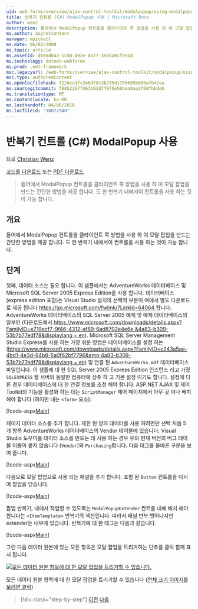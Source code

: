 ```yaml
---
uid: web-forms/overview/ajax-control-toolkit/modalpopup/using-modalpopup-with-a-repeater-control-cs
title: 반복기 컨트롤 (C#) ModalPopup 사용 | Microsoft Docs
author: wenz
description: 들어에서 ModalPopup 컨트롤을 클라이언트 쪽 방법을 사용 하 여 모달 팝업을 만드는 간단한 방법을 제공 합니다. 이 contr.를 사용 하는 것도 가능...
ms.author: aspnetcontent
manager: wpickett
ms.date: 06/02/2008
ms.topic: article
ms.assetid: d686d84a-1c58-492e-8a77-3eb5a0cfe918
ms.technology: dotnet-webforms
ms.prod: .net-framework
msc.legacyurl: /web-forms/overview/ajax-control-toolkit/modalpopup/using-modalpopup-with-a-repeater-control-cs
msc.type: authoredcontent
ms.openlocfilehash: 7124ca3fc346d78c3b235d1756695b008afb47aa
ms.sourcegitcommit: f8852267f463b62d7f975e56bea9aa3f68fbbdeb
ms.translationtype: MT
ms.contentlocale: ko-KR
ms.lasthandoff: 04/06/2018
ms.locfileid: "30872948"
---
```

<a name="using-modalpopup-with-a-repeater-control-c"></a>반복기 컨트롤 (C#) ModalPopup 사용
====================
으로 [Christian Wenz](https://github.com/wenz)

[코드를 다운로드](http://download.microsoft.com/download/2/4/0/24052038-f942-4336-905b-b60ae56f0dd5/ModalPopup2.cs.zip) 또는 [PDF 다운로드](http://download.microsoft.com/download/b/6/a/b6ae89ee-df69-4c87-9bfb-ad1eb2b23373/modalpopup2CS.pdf)

> 들어에서 ModalPopup 컨트롤을 클라이언트 쪽 방법을 사용 하 여 모달 팝업을 만드는 간단한 방법을 제공 합니다. 도 한 반복기 내에서이 컨트롤을 사용 하는 것이 가능 합니다.


## <a name="overview"></a>개요

들어에서 ModalPopup 컨트롤을 클라이언트 쪽 방법을 사용 하 여 모달 팝업을 만드는 간단한 방법을 제공 합니다. 도 한 반복기 내에서이 컨트롤을 사용 하는 것이 가능 합니다.

## <a name="steps"></a>단계

첫째, 데이터 소스는 필요 합니다. 이 샘플에서는 AdventureWorks 데이터베이스 및 Microsoft SQL Server 2005 Express Edition을 사용 합니다. 데이터베이스 (express edition 포함)는 Visual Studio 설치의 선택적 부분이 며에서 별도 다운로드로 제공 됩니다 [ https://go.microsoft.com/fwlink/?LinkId=64064 ](https://go.microsoft.com/fwlink/?LinkId=64064)합니다. AdventureWorks 데이터베이스의 SQL Server 2005 예제 및 예제 데이터베이스의 일부인 (다운로드에서 [ https://www.microsoft.com/downloads/details.aspx?FamilyID=e719ecf7-9f46-4312-af89-6ad8702e4e6e &amp;4a83-b309-53b7b77edf78&displaylang = en](https://www.microsoft.com/downloads/details.aspx?FamilyID=e719ecf7-9f46-4312-af89-6ad8702e4e6e&amp;DisplayLang=en)). Microsoft SQL Server Management Studio Express를 사용 하는 가장 쉬운 방법은 데이터베이스를 설정 하는 ([https://www.microsoft.com/downloads/details.aspx?FamilyID=c243a5ae-4bd1-4e3d-94b8-5a0f62bf7796&amp;4a83-b309-53b7b77edf78&displaylang = en](https://www.microsoft.com/downloads/details.aspx?FamilyID=c243a5ae-4bd1-4e3d-94b8-5a0f62bf7796&amp;DisplayLang=en)) 및 연결 된 `AdventureWorks.mdf` 데이터베이스 파일입니다. 이 샘플에 대 한 SQL Server 2005 Express Edition 인스턴스 라고 가정 `SQLEXPRESS` 웹 서버와 동일한 컴퓨터에 상주 하 고 기본 설정 이기도 합니다. 설정에 다른 경우 데이터베이스에 대 한 연결 정보를 조정 해야 합니다. ASP.NET AJAX 및 제어 Toolkit의 기능을 활성화 하는 데는 `ScriptManager` 제어 페이지에서 아무 곳 이나 배치 해야 합니다 (하지만 내는 `<form>` 요소):

[!code-aspx[Main](using-modalpopup-with-a-repeater-control-cs/samples/sample1.aspx)]

페이지 데이터 소스를 추가 합니다. 제한 된 양의 데이터를 사용 하려면만 선택 처음 5 개 항목 AdventureWorks 데이터베이스의 Vendor 테이블에 있습니다. Visual Studio 도우미를 데이터 소스를 만드는 데 사용 하는 경우 유의 현재 버전의 버그 테이블 이름이 붙지 않습니다 (`Vendor`)와 `Purchasing`합니다. 다음 태그를 올바른 구문을 보여 줍니다.

[!code-aspx[Main](using-modalpopup-with-a-repeater-control-cs/samples/sample2.aspx)]

다음으로 모달 팝업으로 사용 되는 패널을 추가 합니다. 포함 된 `Button` 컨트롤을 다시 여 팝업을 닫습니다.

[!code-aspx[Main](using-modalpopup-with-a-repeater-control-cs/samples/sample3.aspx)]

팝업 반복기, 내에서 작업할 수 있도록는 `ModalPopupExtender` 컨트롤 내에 배치 해야 합니다는 `<ItemTemplate>` 반복기의 섹션입니다. 따라서 패널 반복 벗어나지만 extender는 내부에 있습니다. 반복기에 대 한 태그는 다음과 같습니다.

[!code-aspx[Main](using-modalpopup-with-a-repeater-control-cs/samples/sample4.aspx)]

그런 다음 데이터 원본에 있는 모든 항목은 모달 팝업을 트리거하는 단추를 클릭 함께 표시 됩니다.


[![모든 데이터 원본 항목에 대 한 모달 팝업을 트리거할 수 있습니다.](using-modalpopup-with-a-repeater-control-cs/_static/image2.png)](using-modalpopup-with-a-repeater-control-cs/_static/image1.png)

모든 데이터 원본 항목에 대 한 모달 팝업을 트리거할 수 있습니다 ([전체 크기 이미지를 보려면 클릭](using-modalpopup-with-a-repeater-control-cs/_static/image3.png))

> [!div class="step-by-step"]
> [이전](launching-a-modal-popup-window-from-server-code-cs.md)
> [다음](handling-postbacks-from-a-modalpopup-cs.md)

